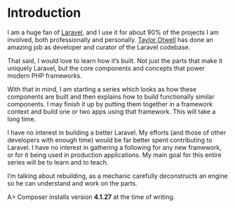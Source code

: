 # Introduction

I am a huge fan of [Laravel](http://laravel.com), and I use it for about 90% of the projects I am involved, both professionally and personally. [Taylor Otwell](https://twitter.com/taylorotwell) has done an amazing job as developer and curator of the Laravel codebase.

That said, I would love to learn how it’s built. Not just the parts that make it uniquely Laravel, but the core components and concepts that power modern PHP frameworks.

With that in mind, I am starting a series which looks as how these components are built and then explains how to build functionally similar components. I may finish it up by putting them together in a framework context and build one or two apps using that framework. This will take a long time.

I have no interest in building a better Laravel. My efforts (and those of other developers with enough time) would be far better spent contributing to Laravel. I have no interest in gathering a following for any new framework, or for it being used in production applications. My main goal for this entire series will be to learn and to teach.

I’m talking about rebuilding, as a mechanic carefully deconstructs an engine so he can understand and work on the parts.

A> Composer installs version **4.1.27** at the time of writing.